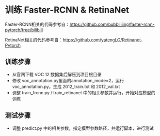 # 训练 Faster-RCNN & RetinaNet

Faster-RCNN相关的代码参考自：https://github.com/bubbliiiing/faster-rcnn-pytorch/tree/bilibili

RetinaNet相关的代码参考自：https://github.com/yatengLG/Retinanet-Pytorch

## 训练步骤

- 从官网下载 VOC 12 数据集后解压到项目根目录
- 修改 voc_annotation.py里面的annotation_mode=2，运行voc_annotation.py，生成 2012_train.txt 和 2012_val.txt
- 调整 train_frcnn.py / train_retinanet 中的相关参数并运行，开始对应模型的训练

## 测试步骤

- 调整 predict.py 中的相关参数，指定模型参数路径，并运行脚本，进行测试